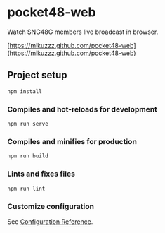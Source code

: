 # pocket48-web

Watch SNG48G members live broadcast in browser.

[https://mikuzzz.github.com/pocket48-web](https://mikuzzz.github.com/pocket48-web)

## Project setup

```
npm install
```

### Compiles and hot-reloads for development

```
npm run serve
```

### Compiles and minifies for production

```
npm run build
```

### Lints and fixes files

```
npm run lint
```

### Customize configuration

See [Configuration Reference](https://cli.vuejs.org/config/).
